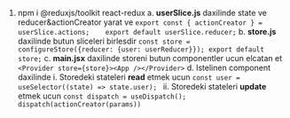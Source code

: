 1. npm i @reduxjs/toolkit react-redux
a. **userSlice.js** daxilinde state ve reducer&actionCreator yarat ve ```export const { actionCreator } = userSlice.actions;    export default userSlice.reducer;```
b. **store.js** daxilinde butun sliceleri birlesdir                   ```const store = configureStore({reducer: {user: userReducer}}); export default store;```
c. **main.jsx** daxilinde storeni butun componentler ucun elcatan et  ```<Provider store={store}><App /></Provider>```
d. Istelinen component daxilinde
i. Storedeki stateleri **read** etmek ucun                            ```const user = useSelector((state) => state.user); ```
ii. Storedeki stateleri **update** etmek ucun                         ```const dispatch = useDispatch();  dispatch(actionCreator(params))```
